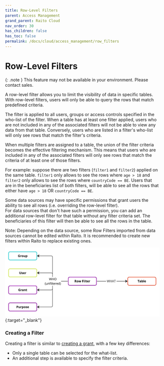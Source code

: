 ```yaml
---
title: Row-Level Filters
parent: Access Management
grand_parent: Raito Cloud
nav_order: 30
has_children: false
has_toc: false
permalink: /docs/cloud/access_management/row_filters
---
```


# Row-Level Filters

{: .note }
This feature may not be available in your environment. Please contact sales.

A row-level filter allows you to limit the visibility of data in specific tables. With row-level filters, users will only be able to query the rows that match predefined criteria.

The filter is applied to all users, groups or access controls specified in the who-list of the filter. 
When a table has at least one filter applied, users who are not included in any of the associated filters will not be able to view any data from that table. Conversely, users who are listed in a filter's who-list will only see rows that match the filter's criteria.

When multiple filters are assigned to a table, the union of the filter criteria becomes the effective filtering mechanism. 
This means that users who are included in any of the associated filters will only see rows that match the criteria of at least one of those filters.  

For example: suppose there are two filters (`filter1` and `filter2`) applied on the same table. `filter1` only allows to see the rows where `age > 18` and `filter2` only allows to see the rows where `countryCode == BE`. Users that are in the beneficiaries list of both filters, will be able to see all the rows that either have `age > 18` OR `countryCode == BE`.

Some data sources may have specific permissions that grant users the ability to see all rows (i.e. overriding the row-level filter).  
For data sources that don't have such a permission, you can add an additional row-level filter for that table without any filter criteria set. The beneficiaries of this filter will then be able to see all the rows in the table.

Note: Depending on the data source, some Row Filters imported from data sources cannot be edited within Raito. It is recommended to create new filters within Raito to replace existing ones.

[![Filters](/assets/images/Filters.jpg)](/assets/images/Filters.jpg){:target="_blank"}

### Creating a Filter

Creating a filter is similar to [creating a grant](/docs/cloud/access_management/grants), with a few key differences:

 - Only a single table can be selected for the what-list.
 - An additional step is available to specify the filter criteria.
